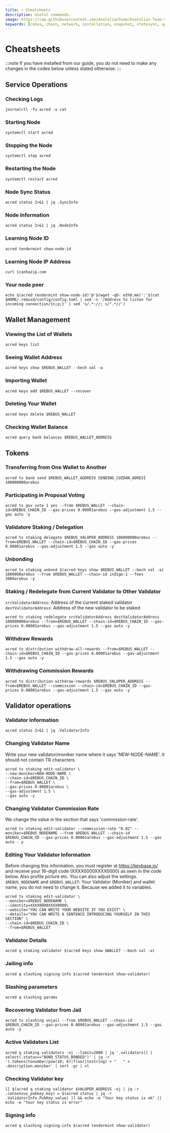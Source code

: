 ```yaml
---
title: ⤴️ Cheatsheets
description: Useful commands.
image: https://raw.githubusercontent.com/AnatolianTeam/Anatolian-Team-Services/main/docs/Mainnet/Cosmos-Ecosystem/rebuschain/img/Rebus-Service-Cover.jpg
keywords: [rebus, chain, network, installation, snapshot, statesync, update]
---
```


# Cheatsheets 
:::note
If you have installed from our guide, you do not need to make any changes in the codes below unless stated otherwise.
:::

## Service Operations

### Checking Logs
```
journalctl -fu acred -o cat
```

### Starting Node
```
systemctl start acred
```

### Stopping the Node
```
systemctl stop acred
```

### Restarting the Node
```
systemctl restart acred
```

### Node Sync Status
```
acred status 2>&1 | jq .SyncInfo
```

### Node Information
```
acred status 2>&1 | jq .NodeInfo
```

### Learning Node ID
```
acred tendermint show-node-id
```

### Learning Node IP Address
```
curl icanhazip.com
```

### Your node peer
```
echo $(acred tendermint show-node-id)'@'$(wget -qO- eth0.me)':'$(cat $HOME/.rebusd/config/config.toml | sed -n '/Address to listen for incoming connection/{n;p;}' | sed 's/.*://; s/".*//')
```

## Wallet Management

### Viewing the List of Wallets
```
acred keys list
```

### Seeing Wallet Address
```
acred keys show $REBUS_WALLET --bech val -a
```

### Importing Wallet
```
acred keys add $REBUS_WALLET --recover
```

### Deleting Your Wallet
```
acred keys delete $REBUS_WALLET
```

### Checking Wallet Balance
```
acred query bank balances $REBUS_WALLET_ADDRESS
```

## Tokens

### Transferring from One Wallet to Another
```
acred tx bank send $REBUS_WALLET_ADDRESS SENDING_CUZDAN_ADRESI 100000000arebus
```

### Participating in Proposal Voting
```
acred tx gov vote 1 yes --from $REBUS_WALLET --chain-id=$REBUS_CHAIN_ID --gas-prices 0.00001arebus --gas-adjustment 1.5 --gas auto -y
```

### Validatore Staking / Delegation
```
acred tx staking delegate $REBUS_VALOPER_ADDRESS 100000000arebus --from=$REBUS_WALLET --chain-id=$REBUS_CHAIN_ID --gas-prices 0.00001arebus --gas-adjustment 1.5 --gas auto -y
```
### Unbonding
```
acred tx staking unbond $(acred keys show $REBUS_WALLET --bech val -a) 1000000arebus --from $REBUS_WALLET --chain-id indigo-1 --fees 3000arebus -y
```

### Staking / Redelegate from Current Validator to Other Validator
`srcValidatorAddress`: Address of the current staked validator
`destValidatorAddress`: Address of the new validator to be staked
```
acred tx staking redelegate srcValidatorAddress destValidatorAddress 100000000arebus --from=$REBUS_WALLET --chain-id=$REBUS_CHAIN_ID --gas-prices 0.00001arebus --gas-adjustment 1.5 --gas auto -y
```

### Withdraw Rewards
```
acred tx distribution withdraw-all-rewards --from=$REBUS_WALLET --chain-id=$REBUS_CHAIN_ID --gas-prices 0.00001arebus --gas-adjustment 1.5 --gas auto -y
```

### Withdrawing Commission Rewards

```
acred tx distribution withdraw-rewards $REBUS_VALOPER_ADDRESS --from=$REBUS_WALLET --commission --chain-id=$REBUS_CHAIN_ID --gas-prices 0.00001arebus --gas-adjustment 1.5 --gas auto -y
```

## Validator operations

### Validator Information
```
acred status 2>&1 | jq .ValidatorInfo
```

### Changing Validator Name
Write your new validator/moniker name where it says 'NEW-NODE-NAME'. It should not contain TR characters.
```
acred tx staking edit-validator \
--new-moniker=NEW-NODE-NAME \
--chain-id=$REBUS_CHAIN_ID \
--from=$REBUS_WALLET \
--gas-prices 0.00001arebus \
--gas-adjustment 1.5 \
--gas auto -y
```

### Changing Validator Commission Rate
We change the value in the section that says 'commission-rate'.
```
acred tx staking edit-validator --commission-rate "0.02" --moniker=$REBUS_NODENAME --from $REBUS_WALLET --chain-id $REBUS_CHAIN_ID --gas-prices 0.00001arebus --gas-adjustment 1.5 --gas auto - y
```

### Editing Your Validator Information
Before changing this information, you must register at https://keybase.io/ and receive your 16-digit code (XXXX0000XXXX0000) as seen in the code below. Also profile picture etc. You can also adjust the settings.
`$REBUS_NODENAME` and `$REBUS_WALLET`: Your Validator (Moniker) and wallet name, you do not need to change it. Because we added it to variables.
```
acred tx staking edit-validator \
--moniker=$REBUS_NODENAME \
--identity=XXXX0000XXXX0000\
--website="YOU CAN WRITE YOUR WEBSITE IF YOU EXIST" \
--details="YOU CAN WRITE A SENTENCE INTRODUCING YOURSELF IN THIS SECTION" \
--chain-id=$REBUS_CHAIN_ID \
--from=$REBUS_WALLET
```

### Validator Details
```
acred q staking validator $(acred keys show $WALLET --bech val -a)
```

### Jailing info
```
acred q slashing signing-info $(acred tendermint show-validator)
```

### Slashing parameters
```
acred q slashing params
```

### Recovering Validator from Jail
```
acred tx slashing unjail --from $REBUS_WALLET --chain-id $REBUS_CHAIN_ID --gas-prices 0.00001arebus --gas-adjustment 1.5 --gas auto -y
```

### Active Validators List
```
acred q staking validators -oj --limit=2000 | jq '.validators[] | select(.status=="BOND_STATUS_BONDED")' | jq -r '(.tokens|tonumber/pow(10; 6)|floor|tostring) + " 	 " + .description.moniker' | sort -gr | nl
```

### Checking Validator key
```
[[ $(acred q staking validator $VALOPER_ADDRESS -oj | jq -r .consensus_pubkey.key) = $(acred status | jq -r .ValidatorInfo.PubKey.value) ]] && echo -e "Your key status is ok" || echo -e "Your key status is error"
```

### Signing info
```
acred q slashing signing-info $(acred tendermint show-validator)
```
